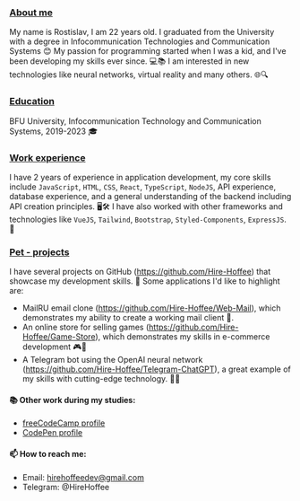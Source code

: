 ### <ins>About me</ins>

My name is Rostislav, I am 22 years old. I graduated from the University with a degree in Infocommunication Technologies and Communication Systems 😊 My passion for programming started when I was a kid, and I've been developing my skills ever since. 💻📚 I am interested in new technologies like neural networks, virtual reality and many others. 🌐🔍

### <ins>Education</ins>

BFU University, Infocommunication Technology and Communication Systems, 2019-2023 🎓

### <ins>Work experience</ins>

I have 2 years of experience in application development, my core skills include `JavaScript`, `HTML`, `CSS`, `React`, `TypeScript`, `NodeJS`, API experience, database experience, and a general understanding of the backend including API creation principles. 🖥️🛠️ I have also worked with other frameworks and technologies like `VueJS`, `Tailwind`, `Bootstrap`, `Styled-Components`, `ExpressJS`. 💪

### <ins>Pet - projects</ins>

I have several projects on GitHub (https://github.com/Hire-Hoffee) that showcase my development skills. 🚀
Some applications I'd like to highlight are:

- MailRU email clone (https://github.com/Hire-Hoffee/Web-Mail), which demonstrates my ability to create a working mail client 📧.
- An online store for selling games (https://github.com/Hire-Hoffee/Game-Store), which demonstrates my skills in e-commerce development 🎮🛒
- A Telegram bot using the OpenAI neural network (https://github.com/Hire-Hoffee/Telegram-ChatGPT), a great example of my skills with cutting-edge technology. 🤖💬

#### 📚 Other work during my studies:
- [freeCodeCamp profile](https://www.freecodecamp.org/hirehoffee)
- [CodePen profile](https://codepen.io/hirehoffee)

#### 📫 How to reach me:
- Email: hirehoffeedev@gmail.com
- Telegram: @HireHoffee


<!---
Hire-Hoffee/Hire-Hoffee is a ✨ special ✨ repository because its `README.md` (this file) appears on your GitHub profile.
You can click the Preview link to take a look at your changes.
--->

